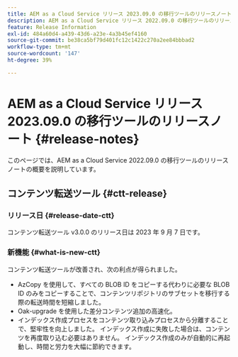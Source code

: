 ```yaml
---
title: AEM as a Cloud Service リリース 2023.09.0 の移行ツールのリリースノート
description: AEM as a Cloud Service リリース 2022.09.0 の移行ツールのリリースノート
feature: Release Information
exl-id: 484a60d4-a439-43d6-a23e-4a3b45ef4160
source-git-commit: be38ca5bf79d401fc12c1422c270a2ee84bbbad2
workflow-type: tm+mt
source-wordcount: '147'
ht-degree: 39%

---
```


# AEM as a Cloud Service リリース 2023.09.0 の移行ツールのリリースノート {#release-notes}

このページでは、AEM as a Cloud Service 2022.09.0 の移行ツールのリリースノートの概要を説明しています。

## コンテンツ転送ツール {#ctt-release}

### リリース日 {#release-date-ctt}

コンテンツ転送ツール v3.0.0 のリリース日は 2023 年 9 月 7 日です。

### 新機能 {#what-is-new-ctt}

コンテンツ転送ツールが改善され、次の利点が得られました。

* AzCopy を使用して、すべての BLOB ID をコピーする代わりに必要な BLOB ID のみをコピーすることで、コンテンツリポジトリのサブセットを移行する際の転送時間を短縮しました。
* Oak-upgrade を使用した差分コンテンツ追加の高速化。
* インデックス作成プロセスをコンテンツ取り込みプロセスから分離することで、堅牢性を向上しました。 インデックス作成に失敗した場合は、コンテンツを再度取り込む必要はありません。 インデックス作成のみが自動的に再起動し、時間と労力を大幅に節約できます。
